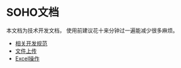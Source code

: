 # SOHO文档

本文档为技术开发文档， 使用前建议花十来分钟过一遍能减少很多麻烦。

- [相关开发规范](project-standard.md)
- [文件上传](upload.md)
- [Excel操作](excel.md)
